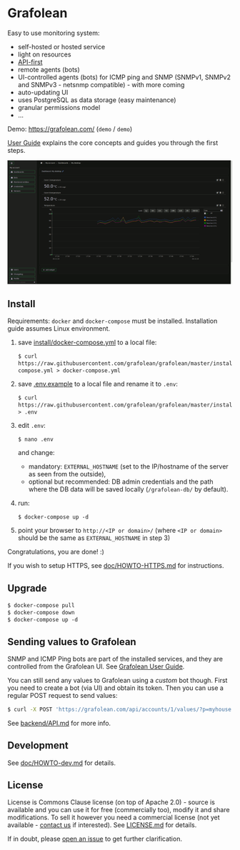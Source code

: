 # Grafolean

Easy to use monitoring system:

- self-hosted or hosted service
- light on resources
- [API-first](https://grafolean.com/api-doc/)
- remote agents (bots)
- UI-controlled agents (bots) for ICMP ping and SNMP (SNMPv1, SNMPv2 and SNMPv3 - netsnmp compatible) - with more coming
- auto-updating UI
- uses PostgreSQL as data storage (easy maintenance)
- granular permissions model
- ...

Demo: https://grafolean.com/ (`demo` / `demo`)

[User Guide](doc/user-guide.md) explains the core concepts and guides you through the first steps.

![screenshot](doc/screenshot-dark.png)

## Install

Requirements: `docker` and `docker-compose` must be installed. Installation guide assumes Linux environment.

1) save [install/docker-compose.yml](https://raw.githubusercontent.com/grafolean/grafolean/master/install/docker-compose.yml) to a local file:

    ```
    $ curl https://raw.githubusercontent.com/grafolean/grafolean/master/install/docker-compose.yml > docker-compose.yml
    ```

2) save [.env.example](https://raw.githubusercontent.com/grafolean/grafolean/master/install/.env.example) to a local file and rename it to `.env`:

    ```
    $ curl https://raw.githubusercontent.com/grafolean/grafolean/master/install/.env.example > .env
    ```

3) edit `.env`:
    ```
    $ nano .env
    ```
     and change:

    - mandatory: `EXTERNAL_HOSTNAME` (set to the IP/hostname of the server as seen from the outside),
    - optional but recommended: DB admin credentials and the path where the DB data will be saved locally (`/grafolean-db/` by default).

4) run:
    ```
    $ docker-compose up -d
    ```

5) point your browser to `http://<IP or domain>/` (where `<IP or domain>` should be the same as `EXTERNAL_HOSTNAME` in step 3)

Congratulations, you are done! :)

If you wish to setup HTTPS, see [doc/HOWTO-HTTPS.md](doc/HOWTO-HTTPS.md) for instructions.

## Upgrade

```
$ docker-compose pull
$ docker-compose down
$ docker-compose up -d
```

## Sending values to Grafolean

SNMP and ICMP Ping bots are part of the installed services, and they are controlled from the Grafolean UI. See [Grafolean User Guide](doc/user-guide.md).

You can still send any values to Grafolean using a *custom* bot though. First you need to create a bot (via UI) and obtain its token. Then you can use a regular POST request to send values:

```bash
$ curl -X POST 'https://grafolean.com/api/accounts/1/values/?p=myhouse.livingroom.humidity&v=57.3&b=<BotAPIToken>'
```

See [backend/API.md](backend/API.md) for more info.

## Development

See [doc/HOWTO-dev.md](doc/HOWTO-dev.md) for details.

## License

License is Commons Clause license (on top of Apache 2.0) - source is available and you can use it for free (commercially too), modify it and
share modifications. To sell it however you need a commercial license (not yet available - [contact us](info@grafolean.com) if
interested). See [LICENSE.md](./LICENSE.md) for details.

If in doubt, please [open an issue](https://github.com/grafolean/grafolean/issues) to get further clarification.
